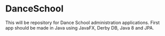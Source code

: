 # DanceSchool
This will be repository for Dance School administration applications.
First app should be made in Java using JavaFX, Derby DB, Java 8 and JPA.

